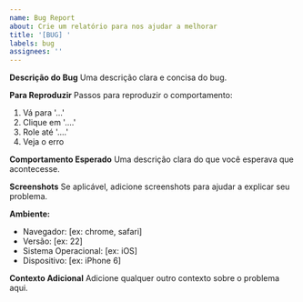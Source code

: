 ```yaml
---
name: Bug Report
about: Crie um relatório para nos ajudar a melhorar
title: '[BUG] '
labels: bug
assignees: ''
---
```


**Descrição do Bug**
Uma descrição clara e concisa do bug.

**Para Reproduzir**
Passos para reproduzir o comportamento:
1. Vá para '...'
2. Clique em '....'
3. Role até '....'
4. Veja o erro

**Comportamento Esperado**
Uma descrição clara do que você esperava que acontecesse.

**Screenshots**
Se aplicável, adicione screenshots para ajudar a explicar seu problema.

**Ambiente:**
 - Navegador: [ex: chrome, safari]
 - Versão: [ex: 22]
 - Sistema Operacional: [ex: iOS]
 - Dispositivo: [ex: iPhone 6]

**Contexto Adicional**
Adicione qualquer outro contexto sobre o problema aqui. 